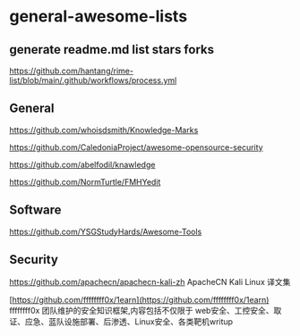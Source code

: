 # general-awesome-lists

## generate readme.md list stars forks

https://github.com/hantang/rime-list/blob/main/.github/workflows/process.yml
## General
https://github.com/whoisdsmith/Knowledge-Marks

https://github.com/CaledoniaProject/awesome-opensource-security

https://github.com/abelfodil/knawledge

https://github.com/NormTurtle/FMHYedit

## Software

https://github.com/YSGStudyHards/Awesome-Tools

## Security

https://github.com/apachecn/apachecn-kali-zh ApacheCN Kali Linux 译文集

[https://github.com/ffffffff0x/1earn](https://github.com/ffffffff0x/1earn) ffffffff0x 团队维护的安全知识框架,内容包括不仅限于 web安全、工控安全、取证、应急、蓝队设施部署、后渗透、Linux安全、各类靶机writup

